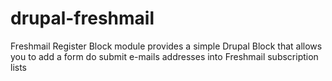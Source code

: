 # drupal-freshmail
Freshmail Register Block module provides a simple Drupal Block that allows you to add a form do submit e-mails addresses into Freshmail subscription lists
